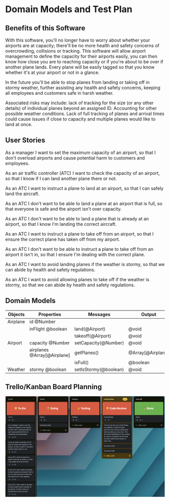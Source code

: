 # Domain Models and Test Plan

## Benefits of this Software

With this software, you'll no longer have to worry about whether your airports are at capacity; there'll be no more health and safety concerns of overcrowding, collisions or tracking. This software will allow airport management to define the capacity for their airports easily, you can then know how close you are to reaching capacity or if you're about to be over if another plane lands. Every plane will be easily tagged so that you know whether it's at your airport or not in a glance. 

In the future you'll be able to stop planes from landing or taking off in stormy weather, further assisting any health and safety concerns, keeping all employees and customers safe in harsh weather. 

Associated risks may include: lack of tracking for the size (or any other details) of individual planes beyond an assigned ID. Accounting for other possible weather conditions. Lack of full tracking of planes and arrival times could cause issues if close to capacity and multiple planes would like to land at once.

## User Stories

As a manager I want to set the maximum capacity of an airport, so that I don't overload airports and cause potential harm to customers and employees.

As an air traffic controller (ATC) I want to check the capacity of an airport, so that I know if I can land another plane there or not.

As an ATC I want to instruct a plane to land at an airport, so that I can safely land the aircraft.

As an ATC I don't want to be able to land a plane at an airport that is full, so that everyone is safe and the airport isn't over capacity.

As an ATC I don't want to be able to land a plane that is already at an airport, so that I know I'm landing the correct aircraft.

As an ATC I want to instruct a plane to take off from an airport, so that I ensure the correct plane has taken off from my airport.

As an ATC I don't want to be able to instruct a plane to take off from an airport it isn't in, so that I ensure I'm dealing with the correct plane.

As an ATC I want to avoid landing planes if the weather is stormy, so that we can abide by health and safety regulations.

As an ATC I want to avoid allowing planes to take off if the weather is stormy, so that we can abide by health and safety regulations.


## Domain Models


| Objects | Properties | Messages | Output |
| ---- | ---- | ---- | ---- |
| Airplane | id @Number |  |  |
|  | inFlight @boolean | land(@Airport) | @void |
|  |  | takeoff(@Airport) | @void |
| Airport | capacity @Number | setCapacity(@Number) | @void |
|  | airplanes @Array[@Airplane] | getPlanes() | @Array[@Airplane] |
|  |  | isFull() | @boolean |
| Weather | stormy @boolean | setIsStormy(@boolean) | @void |


## Trello/Kanban Board Planning

![Alt text](<Screenshot 2024-01-13 at 11.05.38.png>)